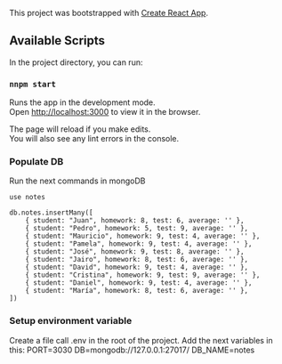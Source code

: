 This project was bootstrapped with [Create React App](https://github.com/facebook/create-react-app).

## Available Scripts

In the project directory, you can run:

### `nnpm start`

Runs the app in the development mode.<br />
Open [http://localhost:3000](http://localhost:3000) to view it in the browser.

The page will reload if you make edits.<br />
You will also see any lint errors in the console.

### Populate DB 

Run the next commands in mongoDB
    
    use notes

    db.notes.insertMany([
        { student: "Juan", homework: 8, test: 6, average: '' },
        { student: "Pedro", homework: 5, test: 9, average: '' },
        { student: "Mauricio", homework: 9, test: 4, average: '' },
        { student: "Pamela", homework: 9, test: 4, average: '' },
        { student: "José", homework: 9, test: 8, average: '' },
        { student: "Jairo", homework: 8, test: 6, average: '' },
        { student: "David", homework: 9, test: 4, average: '' },
        { student: "Cristina", homework: 9, test: 9, average: '' },
        { student: "Daniel", homework: 9, test: 4, average: '' },
        { student: "María", homework: 8, test: 6, average: '' },    
    ])

### Setup environment variable
Create a file call .env in the root of the project. 
Add the next variables in this: 
    PORT=3030
    DB=mongodb://127.0.0.1:27017/
    DB_NAME=notes
